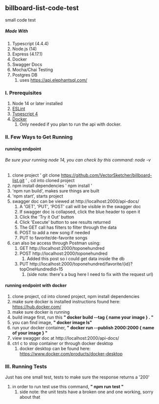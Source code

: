 ## billboard-list-code-test
small code test
##### Made With
1. Typescript (4.4.4)
2. Node.js (14)
3. Express (4.17.1)
4. Docker
5. Swagger Docs
6. Mocha/Chai Testing
7. Postgres DB
    1. uses https://api.elephantsql.com/ 
### I. Prerequisites
1. Node 14 or later installed
2. [ESLint](https://eslint.org/)
3. [Typescript 4](https://www.typescriptlang.org/docs/) 
4. [Docker](https://www.docker.com/blog/getting-started-with-docker-using-node-jspart-i/)
    1. Only needed if you plan to run the api with docker.

### II. Few Ways to Get Running
#### running endpoint 
###### Be sure your running node 14, you can check by this command: node -v
1. clone project ' git clone https://github.com/VectorSketcher/billboard-list.git ' , cd into cloned project
2. npm install dependencies ' npm install '
3. 'npm run build', makes sure things are built
4. 'npm start', starts project
5. swagger doc can be viewed at http://localhost:2000/api-docs/
    1. A 'GET', 'PUT', 'POST' call will be visible in the swagger doc
    2. If swagger doc is collapsed, click the blue header to open it
    3. Click the 'Try it Out' button
    4. Click 'Execute' button to see results returned 
    5. The GET call has filters to filter through the data
    6. POST to add a new song if needed
    7. PUT to favorite/de-favorite songs
6. can also be access through Postman using: 
    1. GET http://localhost:2000/toponehundred
    2. POST http://localhost:2000/toponehundred
        1. Added this post so i could get data inside the db
    3. PUT http://localhost:2000/toponehundred/favorite/{id}?topOneHundredId=15
        1. (side note: there's a bug here I need to fix with the request url)
#### running endpoint with docker 
1. clone project, cd into cloned project, npm install dependencies
2. make sure docker is installed instructions found here: https://hub.docker.com/
3. make sure docker is running
4. build image first, run this **" docker build --tag { name your image } . "**
5. you can find image, **" docker image ls"**
6. run your docker container, **" docker run --publish 2000:2000 { name of your image } "**
7. view swagger doc at http://localhost:2000/api-docs/ 
8. ctrl c to stop container or through docker desktop
    1. docker desktop can be found here: https://www.docker.com/products/docker-desktop

### III. Running Tests
Just has one small test, tests to make sure the response returns a '200'
1. in order to run test use this command, **" npm run test "**
    1. side note: the unit tests have a broken one and one working, sorry about that

